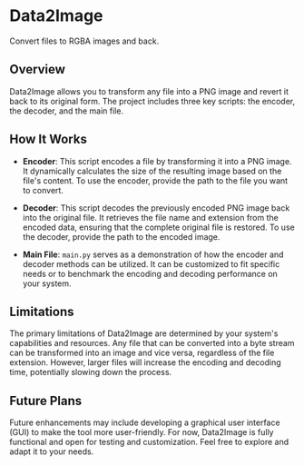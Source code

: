 # Data2Image

Convert files to RGBA images and back.

## Overview

Data2Image allows you to transform any file into a PNG image and revert it back to its original form. The project includes three key scripts: the encoder, the decoder, and the main file.

## How It Works

- **Encoder**: This script encodes a file by transforming it into a PNG image. It dynamically calculates the size of the resulting image based on the file's content. To use the encoder, provide the path to the file you want to convert.

- **Decoder**: This script decodes the previously encoded PNG image back into the original file. It retrieves the file name and extension from the encoded data, ensuring that the complete original file is restored. To use the decoder, provide the path to the encoded image.

- **Main File**: `main.py` serves as a demonstration of how the encoder and decoder methods can be utilized. It can be customized to fit specific needs or to benchmark the encoding and decoding performance on your system.

## Limitations

The primary limitations of Data2Image are determined by your system's capabilities and resources. Any file that can be converted into a byte stream can be transformed into an image and vice versa, regardless of the file extension. However, larger files will increase the encoding and decoding time, potentially slowing down the process.

## Future Plans

Future enhancements may include developing a graphical user interface (GUI) to make the tool more user-friendly. For now, Data2Image is fully functional and open for testing and customization. Feel free to explore and adapt it to your needs.